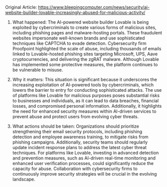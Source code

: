 Original Article: https://www.bleepingcomputer.com/news/security/ai-website-builder-lovable-increasingly-abused-for-malicious-activity/

1) What happened: The AI-powered website builder Lovable is being exploited by cybercriminals to create various forms of malicious sites, including phishing pages and malware-hosting portals. These fraudulent websites impersonate well-known brands and use sophisticated techniques like CAPTCHA to evade detection. Cybersecurity firm Proofpoint highlighted the scale of abuse, including thousands of emails linked to Lovable-hosted phishing sites targeting Microsoft, UPS, Aave cryptocurrencies, and delivering the zgRAT malware. Although Lovable has implemented some protective measures, the platform continues to be vulnerable to misuse.

2) Why it matters: This situation is significant because it underscores the increasing exploitation of AI-powered tools by cybercriminals, which lowers the barrier to entry for conducting sophisticated attacks. The use of platforms like Lovable for malicious purposes poses substantial risks to businesses and individuals, as it can lead to data breaches, financial losses, and compromised personal information. Additionally, it highlights the need for enhanced security measures within AI-driven services to prevent abuse and protect users from evolving cyber threats.

3) What actions should be taken: Organizations should prioritize strengthening their email security protocols, including phishing detection and employee awareness training, to mitigate risks from phishing campaigns. Additionally, security teams should regularly update incident response plans to address the latest cyber threat techniques. For platforms like Lovable, investing in advanced detection and prevention measures, such as AI-driven real-time monitoring and enhanced user verification processes, could significantly reduce the capacity for abuse. Collaboration with cybersecurity firms to continuously improve security strategies will be crucial in the evolving landscape.